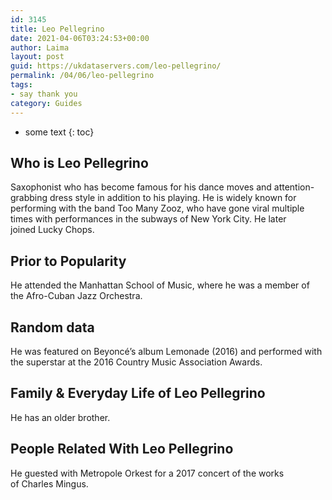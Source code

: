 ```yaml
---
id: 3145
title: Leo Pellegrino
date: 2021-04-06T03:24:53+00:00
author: Laima
layout: post
guid: https://ukdataservers.com/leo-pellegrino/
permalink: /04/06/leo-pellegrino
tags:
- say thank you
category: Guides
---
```


* some text
{: toc}


## Who is Leo Pellegrino
                  
                  
                  
Saxophonist who has become famous for his dance moves and attention-grabbing dress style in addition to his playing. He is widely known for performing with the band Too Many Zooz, who have gone viral multiple times with performances in the subways of New York City. He later joined Lucky Chops.
                  
              
            
              
            
                
                
                
## Prior to Popularity
                  
                  
                  
He attended the Manhattan School of Music, where he was a member of the Afro-Cuban Jazz Orchestra.
                  
              
            
              
            
                
                
                
## Random data
                  
                  
                  
He was featured on Beyoncé&#8217;s album Lemonade (2016) and performed with the superstar at the 2016 Country Music Association Awards.
                  
              
            
              
            
                
                
                
## Family & Everyday Life of Leo Pellegrino
                  
                  
                  
He has an older brother.
                  
              
            
              
            
                
                
                
## People Related With Leo Pellegrino
                  
                  
                  
He guested with Metropole Orkest for a 2017 concert of the works of Charles Mingus.
                  
              
            
              
            
                
              
            
              
              
            
            
              
            
          
          
          